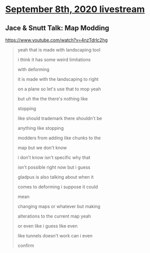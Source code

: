 # [September 8th, 2020 livestream](../2020-09-08.md)
## Jace & Snutt Talk: Map Modding
https://www.youtube.com/watch?v=4nzTdrIc2hg
> yeah that is made with landscaping tool
> 
> i think it has some weird limitations
> 
> with deforming
> 
> it is made with the landscaping to right
> 
> on a plane so let's use that to mop yeah
> 
> but uh the the there's nothing like
> 
> stopping
> 
> like should trademark there shouldn't be
> 
> anything like stopping
> 
> modders from adding like chunks to the
> 
> map but we don't know
> 
> i don't know isn't specific why that
> 
> isn't possible right now but i guess
> 
> gladpus is also talking about when it
> 
> comes to deforming i suppose it could
> 
> mean
> 
> changing maps or whatever but making
> 
> alterations to the current map yeah
> 
> or even like i guess like even
> 
> like tunnels doesn't work can i even
> 
> confirm
> 
